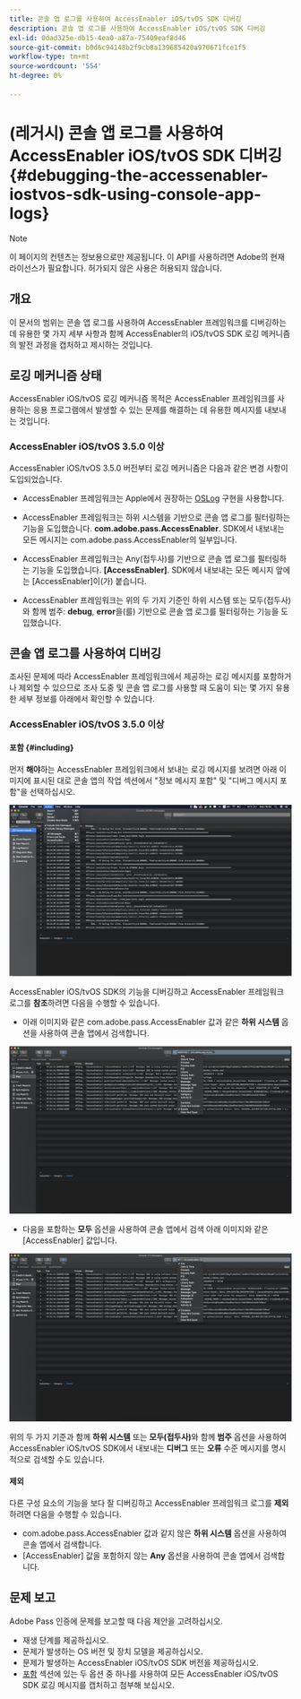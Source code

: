 ```yaml
---
title: 콘솔 앱 로그를 사용하여 AccessEnabler iOS/tvOS SDK 디버깅
description: 콘솔 앱 로그를 사용하여 AccessEnabler iOS/tvOS SDK 디버깅
exl-id: 0dad325e-db15-4ea0-a87a-75409eaf8d46
source-git-commit: b0d6c94148b2f9cb8a139685420a970671fce1f5
workflow-type: tm+mt
source-wordcount: '554'
ht-degree: 0%

---
```


# (레거시) 콘솔 앱 로그를 사용하여 AccessEnabler iOS/tvOS SDK 디버깅 {#debugging-the-accessenabler-iostvos-sdk-using-console-app-logs}

>[!NOTE]
>
>이 페이지의 컨텐츠는 정보용으로만 제공됩니다. 이 API를 사용하려면 Adobe의 현재 라이선스가 필요합니다. 허가되지 않은 사용은 허용되지 않습니다.


## 개요

이 문서의 범위는 콘솔 앱 로그를 사용하여 AccessEnabler 프레임워크를 디버깅하는 데 유용한 몇 가지 세부 사항과 함께 AccessEnabler의 iOS/tvOS SDK 로깅 메커니즘의 발전 과정을 캡처하고 제시하는 것입니다.

## 로깅 메커니즘 상태

AccessEnabler iOS/tvOS 로깅 메커니즘 목적은 AccessEnabler 프레임워크를 사용하는 응용 프로그램에서 발생할 수 있는 문제를 해결하는 데 유용한 메시지를 내보내는 것입니다.

### AccessEnabler iOS/tvOS 3.5.0 이상

AccessEnabler iOS/tvOS 3.5.0 버전부터 로깅 메커니즘은 다음과 같은 변경 사항이 도입되었습니다.

* AccessEnabler 프레임워크는 Apple에서 권장하는 [OSLog](https://developer.apple.com/documentation/os/oslog) 구현을 사용합니다.

* AccessEnabler 프레임워크는 하위 시스템을 기반으로 콘솔 앱 로그를 필터링하는 기능을 도입했습니다. **com.adobe.pass.AccessEnabler**. SDK에서 내보내는 모든 메시지는 com.adobe.pass.AccessEnabler의 일부입니다.

* AccessEnabler 프레임워크는 Any(접두사)를 기반으로 콘솔 앱 로그를 필터링하는 기능을 도입했습니다. **[AccessEnabler]**. SDK에서 내보내는 모든 메시지 앞에는 [AccessEnabler]이(가) 붙습니다.

* AccessEnabler 프레임워크는 위의 두 가지 기준인 하위 시스템 또는 모두(접두사)와 함께 범주: **debug**, **error**&#x200B;을(를) 기반으로 콘솔 앱 로그를 필터링하는 기능을 도입했습니다.

## 콘솔 앱 로그를 사용하여 디버깅

조사된 문제에 따라 AccessEnabler 프레임워크에서 제공하는 로깅 메시지를 포함하거나 제외할 수 있으므로 조사 도중 및 콘솔 앱 로그를 사용할 때 도움이 되는 몇 가지 유용한 세부 정보를 아래에서 확인할 수 있습니다.


### AccessEnabler iOS/tvOS 3.5.0 이상

#### 포함 {#including}

먼저 **해야**&#x200B;하는 AccessEnabler 프레임워크에서 보내는 로깅 메시지를 보려면 아래 이미지에 표시된 대로 콘솔 앱의 작업 섹션에서 &quot;정보 메시지 포함&quot; 및 &quot;디버그 메시지 포함&quot;을 선택하십시오.

![](../../../assets/include-info-debug-msg.png)


AccessEnabler iOS/tvOS SDK의 기능을 디버깅하고 AccessEnabler 프레임워크 로그를 **참조**&#x200B;하려면 다음을 수행할 수 있습니다.

* 아래 이미지와 같은 com.adobe.pass.AccessEnabler 값과 같은 **하위 시스템** 옵션을 사용하여 콘솔 앱에서 검색합니다.

![](../../../assets/subsys-console-app.png)

* 다음을 포함하는 **모두** 옵션을 사용하여 콘솔 앱에서 검색
  아래 이미지와 같은 [AccessEnabler] 값입니다.

![](../../../assets/any-optn-console-app.png)

위의 두 가지 기준과 함께 **하위 시스템** 또는 **모두(접두사)**&#x200B;와 함께 **범주** 옵션을 사용하여 AccessEnabler iOS/tvOS SDK에서 내보내는 **디버그** 또는 **오류** 수준 메시지를 명시적으로 검색할 수도 있습니다.

#### 제외

다른 구성 요소의 기능을 보다 잘 디버깅하고 AccessEnabler 프레임워크 로그를 **제외**&#x200B;하려면 다음을 수행할 수 있습니다.

* com.adobe.pass.AccessEnabler 값과 같지 않은 **하위 시스템** 옵션을 사용하여 콘솔 앱에서 검색합니다.
* [AccessEnabler] 값을 포함하지 않는 **Any** 옵션을 사용하여 콘솔 앱에서 검색합니다.

## 문제 보고

Adobe Pass 인증에 문제를 보고할 때 다음 제안을 고려하십시오.

* 재생 단계를 제공하십시오.
* 문제가 발생하는 OS 버전 및 장치 모델을 제공하십시오.
* 문제가 발생하는 AccessEnabler iOS/tvOS SDK 버전을 제공하십시오.
* [포함](#including) 섹션에 있는 두 옵션 중 하나를 사용하여 모든 AccessEnabler iOS/tvOS SDK 로깅 메시지를 캡처하고 첨부해 보십시오.
